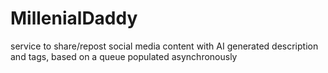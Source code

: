 # MillenialDaddy
service to share/repost social media content with AI generated description and tags, based on a queue populated asynchronously
